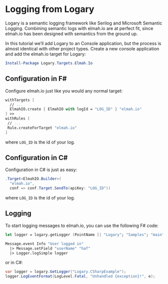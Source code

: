 # Logging from Logary

Logary is a semantic logging framework like Serilog and Microsoft Semantic Logging. Combining semantic logs with elmah.io are at perfect fit, since elmah.io has been designed with semantics from the ground up.

In this tutorial we’ll add Logary to an Console application, but the process is almost identical with other project types. Create a new console application and add the elmah.io target for Logary:

```powershell
Install-Package Logary.Targets.Elmah.Io
```

## Configuration in F&#35;

Configure elmah.io just like you would any normal target:

```fsharp
withTargets [
  // ...
  ElmahIO.create { ElmahIO with logId = "LOG_ID" } "elmah.io"
] >>
withRules [
 // ...
 Rule.createForTarget "elmah.io"
]
```

where `LOG_ID` is the id of your log.

## Configuration in C&#35;

Configuration in C# is just as easy:

```csharp
.Target<ElmahIO.Builder>(
  "elmah.io",
  conf => conf.Target.SendTo(apiKey: "LOG_ID"))
```

where `LOG_ID` is the id of your log.

## Logging

To start logging messages to elmah.io, you can use the following F# code:

```fsharp
let logger = logary.getLogger (PointName [| "Logary"; "Samples"; "main" |])

Message.event Info "User logged in"
  |> Message.setField "userName" "haf"
  |> Logger.logSimple logger

```

or in C#:

```csharp
var logger = logary.GetLogger("Logary.CSharpExample");
logger.LogEventFormat(LogLevel.Fatal, "Unhandled {exception}!", e);
```